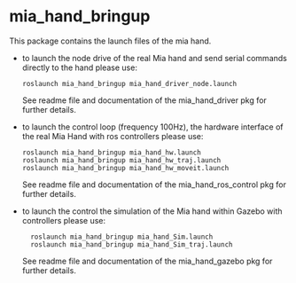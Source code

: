 mia_hand_bringup
====================

This package contains the launch files of the mia hand.

- to launch the node drive of the real Mia hand and send serial commands directly to the hand please use:

      roslaunch mia_hand_bringup mia_hand_driver_node.launch

  See readme file and documentation of the mia_hand_driver pkg for further details.

- to launch the control loop (frequency 100Hz), the hardware interface of the real Mia Hand  with ros controllers please use:

      roslaunch mia_hand_bringup mia_hand_hw.launch
      roslaunch mia_hand_bringup mia_hand_hw_traj.launch
      roslaunch mia_hand_bringup mia_hand_hw_moveit.launch

  See readme file and documentation of the mia_hand_ros_control pkg for further details.

- to launch the control the simulation of the Mia hand within Gazebo with controllers please use:

        roslaunch mia_hand_bringup mia_hand_Sim.launch
        roslaunch mia_hand_bringup mia_hand_Sim_traj.launch

  See readme file and documentation of the mia_hand_gazebo pkg for further details.
